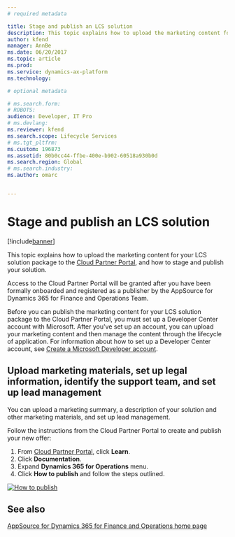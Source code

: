 ```yaml
---
# required metadata

title: Stage and publish an LCS solution
description: This topic explains how to upload the marketing content for your LCS solution package to the Azure Publishing Portal, and how to stage and publish your solution.
author: kfend
manager: AnnBe
ms.date: 06/20/2017
ms.topic: article
ms.prod: 
ms.service: dynamics-ax-platform
ms.technology: 

# optional metadata

# ms.search.form: 
# ROBOTS: 
audience: Developer, IT Pro
# ms.devlang: 
ms.reviewer: kfend
ms.search.scope: Lifecycle Services
# ms.tgt_pltfrm: 
ms.custom: 196873
ms.assetid: 80b0cc44-ffbe-400e-b902-60518a930b0d
ms.search.region: Global
# ms.search.industry: 
ms.author: omarc


---
```


# Stage and publish an LCS solution

[!include[banner](../includes/banner.md)]


This topic explains how to upload the marketing content for your LCS solution package to the [Cloud Partner Portal](https://cloudpartner.azure.com), and how to stage and publish your solution.

Access to the Cloud Partner Portal will be granted after you have been formally onboarded and registered as a publisher by the AppSource for Dynamics 365 for Finance and Operations Team. 

Before you can publish the marketing content for your LCS solution package to the Cloud Partner Portal, you must set up a Developer Center account with Microsoft. After you've set up an account, you can upload your marketing content and then manage the content through the lifecycle of application. For information about how to set up a Developer Center account, see [Create a Microsoft Developer account](https://azure.microsoft.com/en-us/documentation/articles/marketplace-publishing-accounts-creation-registration/).

## Upload marketing materials, set up legal information, identify the support team, and set up lead management
You can upload a marketing summary, a description of your solution and other marketing materials, and set up lead management.

Follow the instructions from the Cloud Partner Portal to create and publish your new offer:

1. From [Cloud Partner Portal](https://cloudpartner.azure.com), click **Learn**.
2. Click **Documentation**.
3. Expand **Dynamics 365 for Operations** menu.
4. Click **How to publish** and follow the steps outlined.

[![How to publish](./media/CPP_HowtoPublish.png.PNG)](./media/CPP_HowtoPublish.png.PNG)

See also
--------

[AppSource for Dynamics 365 for Finance and Operations home page](lcs-solutions-app-source.md)
